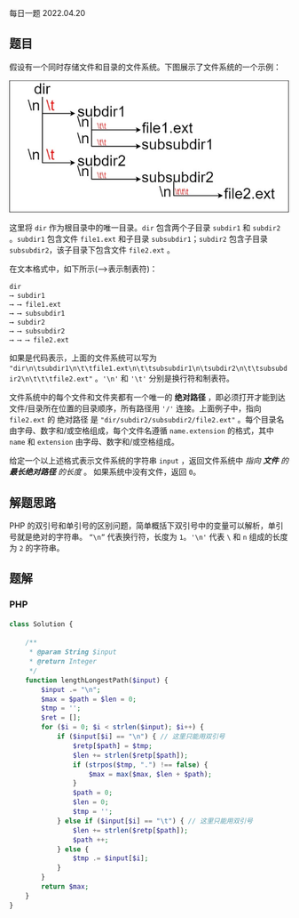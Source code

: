 每日一题 2022.04.20

## 题目

假设有一个同时存储文件和目录的文件系统。下图展示了文件系统的一个示例：

![Question](./Images/388.%20Question.jpg)

这里将 `dir` 作为根目录中的唯一目录。`dir` 包含两个子目录 `subdir1` 和 `subdir2` 。`subdir1` 包含文件 `file1.ext` 和子目录 `subsubdir1`；`subdir2` 包含子目录 `subsubdir2`，该子目录下包含文件 `file2.ext` 。

在文本格式中，如下所示(⟶表示制表符)：

```
dir
⟶ subdir1
⟶ ⟶ file1.ext
⟶ ⟶ subsubdir1
⟶ subdir2
⟶ ⟶ subsubdir2
⟶ ⟶ ⟶ file2.ext
```

如果是代码表示，上面的文件系统可以写为 `"dir\n\tsubdir1\n\t\tfile1.ext\n\t\tsubsubdir1\n\tsubdir2\n\t\tsubsubdir2\n\t\t\tfile2.ext"` 。`'\n'` 和 `'\t'` 分别是换行符和制表符。

文件系统中的每个文件和文件夹都有一个唯一的 **绝对路径** ，即必须打开才能到达文件/目录所在位置的目录顺序，所有路径用 `'/'` 连接。上面例子中，指向 `file2.ext` 的 绝对路径 是 `"dir/subdir2/subsubdir2/file2.ext"` 。每个目录名由字母、数字和/或空格组成，每个文件名遵循 `name.extension` 的格式，其中 `name` 和 `extension` 由字母、数字和/或空格组成。

给定一个以上述格式表示文件系统的字符串 `input` ，返回文件系统中 *指向 **文件** 的 **最长绝对路径** 的长度* 。 如果系统中没有文件，返回 `0`。

## 解题思路

PHP 的双引号和单引号的区别问题，简单概括下双引号中的变量可以解析，单引号就是绝对的字符串。
`“\n”` 代表换行符，长度为 `1`。`'\n'` 代表 `\` 和 `n` 组成的长度为 `2` 的字符串。

## 题解

### PHP

```PHP
class Solution {

    /**
     * @param String $input
     * @return Integer
     */
    function lengthLongestPath($input) {
        $input .= "\n";
        $max = $path = $len = 0;
        $tmp = '';
        $ret = [];
        for ($i = 0; $i < strlen($input); $i++) {
            if ($input[$i] == "\n") { // 这里只能用双引号
                $retp[$path] = $tmp;
                $len += strlen($retp[$path]);
                if (strpos($tmp, ".") !== false) {
                    $max = max($max, $len + $path);
                }
                $path = 0;
                $len = 0;
                $tmp = '';
            } else if ($input[$i] == "\t") { // 这里只能用双引号
                $len += strlen($retp[$path]);
                $path ++;
            } else {
                $tmp .= $input[$i];
            }
        }
        return $max;
    }
}
```
